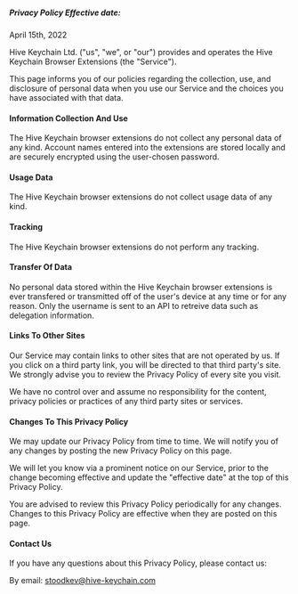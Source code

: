 ##### Privacy Policy Effective date:

April 15th, 2022

Hive Keychain Ltd. ("us", "we", or "our") provides and operates the Hive Keychain Browser Extensions (the "Service").

This page informs you of our policies regarding the collection, use, and disclosure of personal data when you use our Service and the choices you have associated with that data.

#### Information Collection And Use

The Hive Keychain browser extensions do not collect any personal data of any kind. Account names entered into the extensions are stored locally and are securely encrypted using the user-chosen password.
 
#### Usage Data

The Hive Keychain browser extensions do not collect usage data of any kind.

#### Tracking

The Hive Keychain browser extensions do not perform any tracking.

#### Transfer Of Data

No personal data stored within the Hive Keychain browser extensions is ever transfered or transmitted off of the user's device at any time or for any reason. Only the username is sent to an API to retreive data such as delegation information.

#### Links To Other Sites

Our Service may contain links to other sites that are not operated by us. If you click on a third party link, you will be directed to that third party's site. We strongly advise you to review the Privacy Policy of every site you visit.

We have no control over and assume no responsibility for the content, privacy policies or practices of any third party sites or services.

#### Changes To This Privacy Policy

We may update our Privacy Policy from time to time. We will notify you of any changes by posting the new Privacy Policy on this page.

We will let you know via a prominent notice on our Service, prior to the change becoming effective and update the "effective date" at the top of this Privacy Policy.

You are advised to review this Privacy Policy periodically for any changes. Changes to this Privacy Policy are effective when they are posted on this page.

#### Contact Us

If you have any questions about this Privacy Policy, please contact us:

By email: stoodkev@hive-keychain.com
